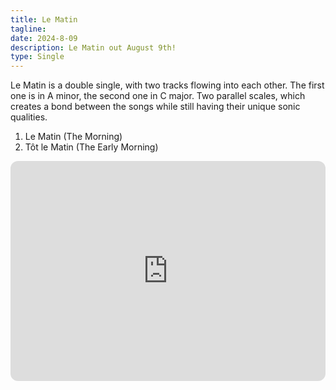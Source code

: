 ```yaml
---
title: Le Matin
tagline: 
date: 2024-8-09
description: Le Matin out August 9th!
type: Single
---
```


Le Matin is a double single, with two tracks flowing into each other. The first one is in A minor, the second one in C major. Two parallel scales, which creates a bond between the songs while still having their unique sonic qualities.
1. Le Matin (The Morning)
2. Tôt le Matin (The Early Morning)

<iframe style="border-radius:12px" src="https://open.spotify.com/embed/album/27rPiL273X2yhgIe3wcFKy?utm_source=generator" width="100%" height="352" frameBorder="0" allowfullscreen="" allow="autoplay; clipboard-write; encrypted-media; fullscreen; picture-in-picture" loading="lazy"></iframe>
